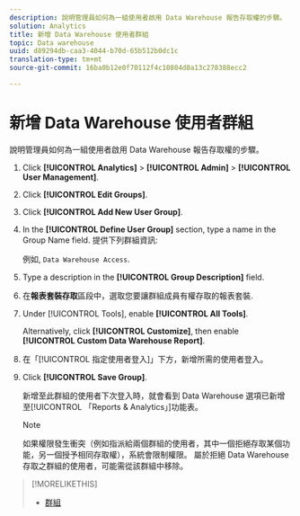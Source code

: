 ```yaml
---
description: 說明管理員如何為一組使用者啟用 Data Warehouse 報告存取權的步驟。
solution: Analytics
title: 新增 Data Warehouse 使用者群組
topic: Data warehouse
uuid: d89294db-caa3-4044-b70d-65b512b0dc1c
translation-type: tm+mt
source-git-commit: 16ba0b12e0f70112f4c10804d0a13c278388ecc2

---
```



# 新增 Data Warehouse 使用者群組

說明管理員如何為一組使用者啟用 Data Warehouse 報告存取權的步驟。

1. Click **[!UICONTROL Analytics]** &gt; **[!UICONTROL Admin]** &gt; **[!UICONTROL User Management]**.
1. Click **[!UICONTROL Edit Groups]**.
1. Click **[!UICONTROL Add New User Group]**.
1. In the **[!UICONTROL Define User Group]** section, type a name in the Group Name field. 提供下列群組資訊:

   例如, `Data Warehouse Access`.
1. Type a description in the **[!UICONTROL Group Description]** field.
1. 在&#x200B;**報表套裝存取**&#x200B;區段中，選取您要讓群組成員有權存取的報表套裝.
1. Under [!UICONTROL Tools], enable **[!UICONTROL All Tools]**.

   Alternatively, click **[!UICONTROL Customize]**, then enable **[!UICONTROL Custom Data Warehouse Report]**.

1. 在「[!UICONTROL 指定使用者登入]」下方，新增所需的使用者登入。
1. Click **[!UICONTROL Save Group]**.

   新增至此群組的使用者下次登入時，就會看到 Data Warehouse 選項已新增至[!UICONTROL 「Reports &amp; Analytics」]功能表。

   >[!NOTE]
   >
   >如果權限發生衝突（例如指派給兩個群組的使用者，其中一個拒絕存取某個功能，另一個授予相同存取權），系統會限制權限。 屬於拒絕 Data Warehouse 存取之群組的使用者，可能需從該群組中移除。

>[!MORELIKETHIS]
>
>* [群組 ](/help/admin/user-management2/c-user-groups/groups.md)


